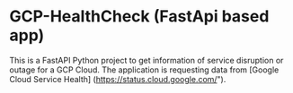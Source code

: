 # GCP-HealthCheck (FastApi based app)
This is a FastAPI Python project to get information of service disruption or outage for a GCP Cloud. The application is requesting data from [Google Cloud Service Health] (https://status.cloud.google.com/").
